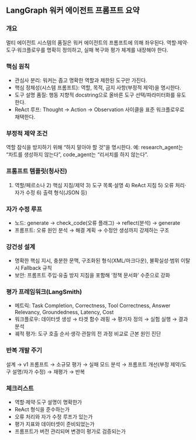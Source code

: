 ## LangGraph 워커 에이전트 프롬프트 요약

### 개요
멀티 에이전트 시스템의 품질은 워커 에이전트의 프롬프트에 의해 좌우된다. 역할·제약·도구·워크플로우를 명확히 정의하고, 실패 복구와 평가 체계를 내장해야 한다.

### 핵심 원칙
- 관심사 분리: 워커는 좁고 명확한 역할과 제한된 도구만 가진다.
- 핵심 정체성(시스템 프롬프트): 역할, 목적, 금지 사항(부정적 제약)을 명시한다.
- 도구 설명 품질: 행동 지향적 docstring으로 올바른 도구 선택/파라미터화를 유도한다.
- ReAct 루프: Thought → Action → Observation 사이클을 표준 워크플로우로 채택한다.

### 부정적 제약 조건
역할 잠식을 방지하기 위해 “하지 말아야 할 것”을 명시한다. 예: research_agent는 “차트를 생성하지 않는다”, code_agent는 “리서치를 하지 않는다”.

### 프롬프트 템플릿(청사진)
1) 역할/페르소나 2) 핵심 지침/제약 3) 도구 목록·설명 4) ReAct 지침 5) 오류 처리·자가 수정 6) 출력 형식(JSON 등)

### 자가 수정 루프
- 노드: generate → check_code(오류 플래그) → reflect(분석) → generate
- 프롬프트: 오류 원인 분석 → 해결 계획 → 수정안 생성까지 강제하는 구조

### 강건성 설계
- 명확한 핵심 지시, 충분한 문맥, 구조화된 형식(XML/마크다운), 불확실성·범위 이탈 시 Fallback 규칙
- 보안: 프롬프트 주입·유출 방지 지침을 포함해 ‘정책 문서화’ 수준으로 강화

### 평가 프레임워크(LangSmith)
- 메트릭: Task Completion, Correctness, Tool Correctness, Answer Relevancy, Groundedness, Latency, Cost
- 워크플로우: 데이터셋 생성 → 타겟 함수 래핑 → 평가자 정의 → 실험 실행 → 결과 분석
- 궤적 평가: 도구 호출 순서·생각·관찰의 전 과정 비교로 근본 원인 진단

### 반복 개발 주기
설계 → v1 프롬프트 → 소규모 평가 → 실패 모드 분석 → 프롬프트 개선(부정 제약/도구 설명/자가 수정) → 재평가 → 반복

### 체크리스트
- 역할·제약·도구 설명이 명확한가
- ReAct 형식을 준수하는가
- 오류 처리와 자가 수정 루프가 있는가
- 평가 지표와 데이터셋이 준비되었는가
- 프롬프트가 버전 관리되며 변경이 평가로 검증되는가


